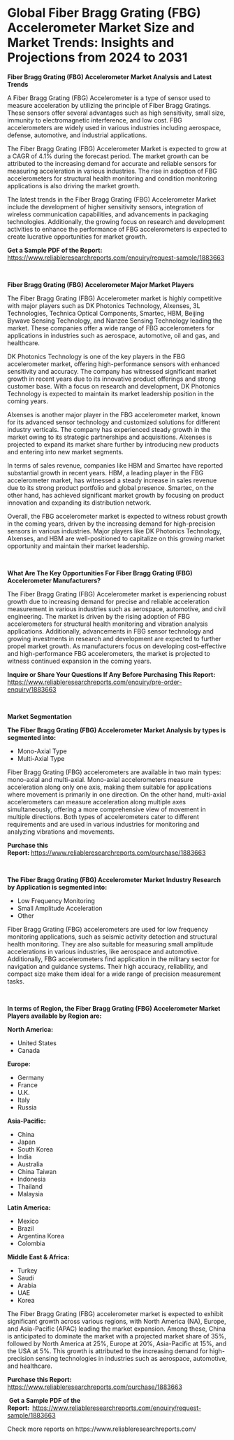 <p><h1>Global Fiber Bragg Grating (FBG) Accelerometer Market Size and Market Trends: Insights and Projections from 2024 to 2031</h1></p><p><strong>Fiber Bragg Grating (FBG) Accelerometer Market Analysis and Latest Trends</strong></p>
<p><p>A Fiber Bragg Grating (FBG) Accelerometer is a type of sensor used to measure acceleration by utilizing the principle of Fiber Bragg Gratings. These sensors offer several advantages such as high sensitivity, small size, immunity to electromagnetic interference, and low cost. FBG accelerometers are widely used in various industries including aerospace, defense, automotive, and industrial applications.</p><p>The Fiber Bragg Grating (FBG) Accelerometer Market is expected to grow at a CAGR of 4.1% during the forecast period. The market growth can be attributed to the increasing demand for accurate and reliable sensors for measuring acceleration in various industries. The rise in adoption of FBG accelerometers for structural health monitoring and condition monitoring applications is also driving the market growth.</p><p>The latest trends in the Fiber Bragg Grating (FBG) Accelerometer Market include the development of higher sensitivity sensors, integration of wireless communication capabilities, and advancements in packaging technologies. Additionally, the growing focus on research and development activities to enhance the performance of FBG accelerometers is expected to create lucrative opportunities for market growth.</p></p>
<p><strong>Get a Sample PDF of the Report:&nbsp;</strong> <a href="https://www.reliableresearchreports.com/enquiry/request-sample/1883663">https://www.reliableresearchreports.com/enquiry/request-sample/1883663</a></p>
<p>&nbsp;</p>
<p><strong>Fiber Bragg Grating (FBG) Accelerometer Major Market Players</strong></p>
<p><p>The Fiber Bragg Grating (FBG) Accelerometer market is highly competitive with major players such as DK Photonics Technology, Alxenses, 3L Technologies, Technica Optical Components, Smartec, HBM, Beijing Bywave Sensing Technology, and Nanzee Sensing Technology leading the market. These companies offer a wide range of FBG accelerometers for applications in industries such as aerospace, automotive, oil and gas, and healthcare.</p><p>DK Photonics Technology is one of the key players in the FBG accelerometer market, offering high-performance sensors with enhanced sensitivity and accuracy. The company has witnessed significant market growth in recent years due to its innovative product offerings and strong customer base. With a focus on research and development, DK Photonics Technology is expected to maintain its market leadership position in the coming years.</p><p>Alxenses is another major player in the FBG accelerometer market, known for its advanced sensor technology and customized solutions for different industry verticals. The company has experienced steady growth in the market owing to its strategic partnerships and acquisitions. Alxenses is projected to expand its market share further by introducing new products and entering into new market segments.</p><p>In terms of sales revenue, companies like HBM and Smartec have reported substantial growth in recent years. HBM, a leading player in the FBG accelerometer market, has witnessed a steady increase in sales revenue due to its strong product portfolio and global presence. Smartec, on the other hand, has achieved significant market growth by focusing on product innovation and expanding its distribution network.</p><p>Overall, the FBG accelerometer market is expected to witness robust growth in the coming years, driven by the increasing demand for high-precision sensors in various industries. Major players like DK Photonics Technology, Alxenses, and HBM are well-positioned to capitalize on this growing market opportunity and maintain their market leadership.</p></p>
<p>&nbsp;</p>
<p><strong>What Are The Key Opportunities For Fiber Bragg Grating (FBG) Accelerometer Manufacturers?</strong></p>
<p><p>The Fiber Bragg Grating (FBG) Accelerometer market is experiencing robust growth due to increasing demand for precise and reliable acceleration measurement in various industries such as aerospace, automotive, and civil engineering. The market is driven by the rising adoption of FBG accelerometers for structural health monitoring and vibration analysis applications. Additionally, advancements in FBG sensor technology and growing investments in research and development are expected to further propel market growth. As manufacturers focus on developing cost-effective and high-performance FBG accelerometers, the market is projected to witness continued expansion in the coming years.</p></p>
<p><strong>Inquire or Share Your Questions If Any Before Purchasing This Report:</strong> <a href="https://www.reliableresearchreports.com/enquiry/pre-order-enquiry/1883663">https://www.reliableresearchreports.com/enquiry/pre-order-enquiry/1883663</a></p>
<p>&nbsp;</p>
<p><strong>Market Segmentation</strong></p>
<p><strong>The Fiber Bragg Grating (FBG) Accelerometer Market Analysis by types is segmented into:</strong></p>
<p><ul><li>Mono-Axial Type</li><li>Multi-Axial Type</li></ul></p>
<p><p>Fiber Bragg Grating (FBG) accelerometers are available in two main types: mono-axial and multi-axial. Mono-axial accelerometers measure acceleration along only one axis, making them suitable for applications where movement is primarily in one direction. On the other hand, multi-axial accelerometers can measure acceleration along multiple axes simultaneously, offering a more comprehensive view of movement in multiple directions. Both types of accelerometers cater to different requirements and are used in various industries for monitoring and analyzing vibrations and movements.</p></p>
<p><strong>Purchase this Report:&nbsp;</strong><a href="https://www.reliableresearchreports.com/purchase/1883663">https://www.reliableresearchreports.com/purchase/1883663</a></p>
<p>&nbsp;</p>
<p><strong>The Fiber Bragg Grating (FBG) Accelerometer Market Industry Research by Application is segmented into:</strong></p>
<p><ul><li>Low Frequency Monitoring</li><li>Small Amplitude Acceleration</li><li>Other</li></ul></p>
<p><p>Fiber Bragg Grating (FBG) accelerometers are used for low frequency monitoring applications, such as seismic activity detection and structural health monitoring. They are also suitable for measuring small amplitude accelerations in various industries, like aerospace and automotive. Additionally, FBG accelerometers find application in the military sector for navigation and guidance systems. Their high accuracy, reliability, and compact size make them ideal for a wide range of precision measurement tasks.</p></p>
<p>&nbsp;</p>
<p><strong>In terms of Region, the Fiber Bragg Grating (FBG) Accelerometer Market Players available by Region are:</strong></p>
<p>
    <p> <strong> North America: </strong>
        <ul>
            <li>United States</li>
            <li>Canada</li>
        </ul>
        </p> 
    <p> <strong> Europe: </strong>
        <ul>
            <li>Germany</li>
            <li>France</li>
            <li>U.K.</li>
            <li>Italy</li>
            <li>Russia</li>
        </ul>
        </p> 
    <p> <strong> Asia-Pacific: </strong>
        <ul>
            <li>China</li>
            <li>Japan</li>
            <li>South Korea</li>
            <li>India</li>
            <li>Australia</li>
            <li>China Taiwan</li>
            <li>Indonesia</li>
            <li>Thailand</li>
            <li>Malaysia</li>
        </ul>
        </p> 
    <p> <strong> Latin America: </strong>
        <ul>
            <li>Mexico</li>
            <li>Brazil</li>
            <li>Argentina Korea</li>
            <li>Colombia</li>
        </ul>
        </p> 
    <p> <strong> Middle East & Africa: </strong>
        <ul>
            <li>Turkey</li>
            <li>Saudi</li>
            <li>Arabia</li>
            <li>UAE</li>
            <li>Korea</li>
        </ul>
    </p>
    </p>
<p><p>The Fiber Bragg Grating (FBG) accelerometer market is expected to exhibit significant growth across various regions, with North America (NA), Europe, and Asia-Pacific (APAC) leading the market expansion. Among these, China is anticipated to dominate the market with a projected market share of 35%, followed by North America at 25%, Europe at 20%, Asia-Pacific at 15%, and the USA at 5%. This growth is attributed to the increasing demand for high-precision sensing technologies in industries such as aerospace, automotive, and healthcare.</p></p>
<p><strong>Purchase this Report: </strong><a href="https://www.reliableresearchreports.com/purchase/1883663">https://www.reliableresearchreports.com/purchase/1883663</a></p>
<p>&nbsp;<strong>Get a Sample PDF of the Report:&nbsp;&nbsp;</strong><a href="https://www.reliableresearchreports.com/enquiry/request-sample/1883663">https://www.reliableresearchreports.com/enquiry/request-sample/1883663</a></p>
<p><strong></strong></p>
<p>Check more reports on https://www.reliableresearchreports.com/</p>